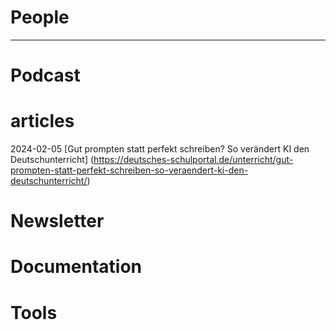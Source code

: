 # People



***

# Podcast


# articles

2024-02-05 [Gut prompten statt perfekt schreiben? So verändert KI den Deutschunterricht] (https://deutsches-schulportal.de/unterricht/gut-prompten-statt-perfekt-schreiben-so-veraendert-ki-den-deutschunterricht/)

# Newsletter


# Documentation


# Tools

